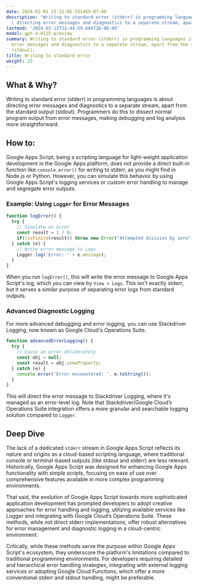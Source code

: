 ```yaml
---
date: 2024-02-01 21:12:05.531485-07:00
description: "Writing to standard error (stderr) in programming languages is about\
  \ directing error messages and diagnostics to a separate stream, apart from the\u2026"
lastmod: '2024-03-13T22:44:59.684716-06:00'
model: gpt-4-0125-preview
summary: Writing to standard error (stderr) in programming languages is about directing
  error messages and diagnostics to a separate stream, apart from the standard output
  (stdout).
title: Writing to standard error
weight: 25
---
```


## What & Why?

Writing to standard error (stderr) in programming languages is about directing error messages and diagnostics to a separate stream, apart from the standard output (stdout). Programmers do this to dissect normal program output from error messages, making debugging and log analysis more straightforward.

## How to:

Google Apps Script, being a scripting language for light-weight application development in the Google Apps platform, does not provide a direct built-in function like `console.error()` for writing to stderr, as you might find in Node.js or Python. However, you can simulate this behavior by using Google Apps Script's logging services or custom error handling to manage and segregate error outputs.

### Example: Using `Logger` for Error Messages

```javascript
function logError() {
  try {
    // Simulate an error
    const result = 1 / 0;
    if(!isFinite(result)) throw new Error("Attempted division by zero");
  } catch (e) {
    // Write error message to Logs
    Logger.log('Error: ' + e.message);
  }
}
```

When you run `logError()`, this will write the error message to Google Apps Script's log, which you can view by `View > Logs`. This isn't exactly stderr, but it serves a similar purpose of separating error logs from standard outputs.

### Advanced Diagnostic Logging

For more advanced debugging and error logging, you can use Stackdriver Logging, now known as Google Cloud's Operations Suite.

```javascript
function advancedErrorLogging() {
  try {
    // Cause an error deliberately
    const obj = null;
    const result = obj.someProperty;
  } catch (e) {
    console.error('Error encountered: ', e.toString());
  }
}
```

This will direct the error message to Stackdriver Logging, where it's managed as an error-level log. Note that Stackdriver/Google Cloud’s Operations Suite integration offers a more granular and searchable logging solution compared to `Logger`.

## Deep Dive

The lack of a dedicated `stderr` stream in Google Apps Script reflects its nature and origins as a cloud-based scripting language, where traditional console or terminal-based outputs (like stdout and stderr) are less relevant. Historically, Google Apps Script was designed for enhancing Google Apps functionality with simple scripts, focusing on ease of use over comprehensive features available in more complex programming environments.

That said, the evolution of Google Apps Script towards more sophisticated application development has prompted developers to adopt creative approaches for error handling and logging, utilizing available services like Logger and integrating with Google Cloud’s Operations Suite. These methods, while not direct stderr implementations, offer robust alternatives for error management and diagnostic logging in a cloud-centric environment.

Critically, while these methods serve the purpose within Google Apps Script's ecosystem, they underscore the platform's limitations compared to traditional programming environments. For developers requiring detailed and hierarchical error handling strategies, integrating with external logging services or adopting Google Cloud Functions, which offer a more conventional stderr and stdout handling, might be preferable.
